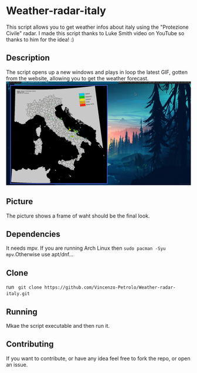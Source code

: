 # Weather-radar-italy
This script allows you to get weather infos about italy using the "Protezione Civile" radar. I made this script thanks to Luke Smith video on YouTube so thanks to him for the idea! :)

## Description
The script opens up a new windows and plays in loop the latest GIF, gotten from the website, allowing you to get the weather forecast.
![View of the script running](/pic.png)

## Picture
The picture shows a frame of waht should be the final look.

## Dependencies
It needs mpv. If you are running Arch Linux then ``` sudo pacman -Syu mpv ```.Otherwise use apt/dnf...

## Clone
run ``` git clone https://github.com/Vincenzo-Petrolo/Weather-radar-italy.git```

## Running
Mkae the script executable and then run it.

## Contributing
If you want to contribute, or have any idea feel free to fork the repo, or open an issue.
